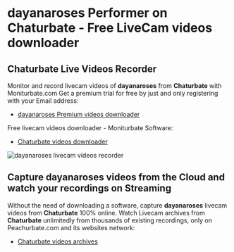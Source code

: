 # dayanaroses Performer on Chaturbate - Free LiveCam videos downloader

## Chaturbate Live Videos Recorder

Monitor and record livecam videos of **dayanaroses** from **Chaturbate** with Moniturbate.com
Get a premium trial for free by just and only registering with your Email address:
* [dayanaroses Premium videos downloader](https://moniturbate.com/request-demo-licence-key.html)

Free livecam videos downloader - Moniturbate Software:
* [Chaturbate videos downloader](https://moniturbate.com/moniturbate-download-software.html)

![dayanaroses livecam videos recorder](https://peachurnet.com/templates/moniturbate-software.png)


## Capture dayanaroses videos from the Cloud and watch your recordings on Streaming

Without the need of downloading a software, capture **dayanaroses** livecam videos from **Chaturbate** 100% online.
Watch Livecam archives from **Chaturbate** unlimitedly from thousands of existing recordings, only on Peachurbate.com and its websites network:
* [Chaturbate videos archives](https://peachurnet.com/)